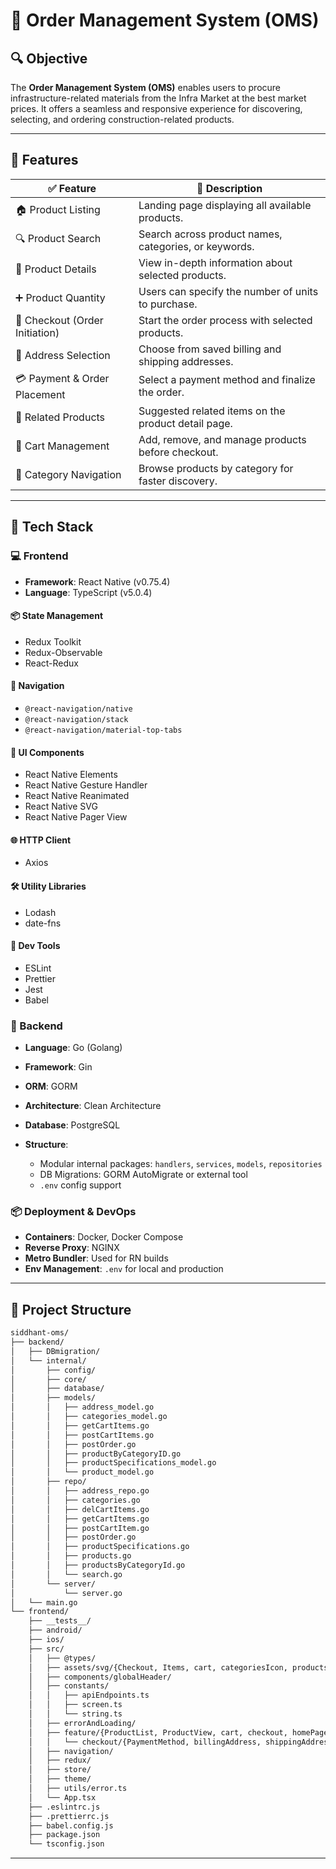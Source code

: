 # 🍎 Order Management System (OMS)

## 🔍 Objective

The **Order Management System (OMS)** enables users to procure infrastructure-related materials from the Infra Market at the best market prices. It offers a seamless and responsive experience for discovering, selecting, and ordering construction-related products.

---

## 🚀 Features

| ✅ Feature                      | 💬 Description                                        |
| ------------------------------ | ----------------------------------------------------- |
| 🏠 Product Listing             | Landing page displaying all available products.       |
| 🔍 Product Search              | Search across product names, categories, or keywords. |
| 📄 Product Details             | View in-depth information about selected products.    |
| ➕ Product Quantity             | Users can specify the number of units to purchase.    |
| 🛒 Checkout (Order Initiation) | Start the order process with selected products.       |
| 🧾 Address Selection           | Choose from saved billing and shipping addresses.     |
| 💳 Payment & Order Placement   | Select a payment method and finalize the order.       |
| 🔗 Related Products            | Suggested related items on the product detail page.   |
| 🧺 Cart Management             | Add, remove, and manage products before checkout.     |
| 🤭 Category Navigation         | Browse products by category for faster discovery.     |

---

## 🧱 Tech Stack

### 💻 Frontend

* **Framework**: React Native (v0.75.4)
* **Language**: TypeScript (v5.0.4)

#### 📦 State Management

* Redux Toolkit
* Redux-Observable
* React-Redux

#### 📲 Navigation

* `@react-navigation/native`
* `@react-navigation/stack`
* `@react-navigation/material-top-tabs`

#### 🎨 UI Components

* React Native Elements
* React Native Gesture Handler
* React Native Reanimated
* React Native SVG
* React Native Pager View

#### 🌐 HTTP Client

* Axios

#### 🛠️ Utility Libraries

* Lodash
* date-fns

#### 🧪 Dev Tools

* ESLint
* Prettier
* Jest
* Babel

### 🔧 Backend

* **Language**: Go (Golang)
* **Framework**: Gin
* **ORM**: GORM
* **Architecture**: Clean Architecture
* **Database**: PostgreSQL
* **Structure**:

  * Modular internal packages: `handlers`, `services`, `models`, `repositories`
  * DB Migrations: GORM AutoMigrate or external tool
  * `.env` config support

### 📦 Deployment & DevOps

* **Containers**: Docker, Docker Compose
* **Reverse Proxy**: NGINX
* **Metro Bundler**: Used for RN builds
* **Env Management**: `.env` for local and production

---

## 📂 Project Structure

```bash
siddhant-oms/
├── backend/
│   ├── DBmigration/
│   └── internal/
│       ├── config/
│       ├── core/
│       ├── database/
│       ├── models/
│       │   ├── address_model.go
│       │   ├── categories_model.go
│       │   ├── getCartItems.go
│       │   ├── postCartItems.go
│       │   ├── postOrder.go
│       │   ├── productByCategoryID.go
│       │   ├── productSpecifications_model.go
│       │   └── product_model.go
│       ├── repo/
│       │   ├── address_repo.go
│       │   ├── categories.go
│       │   ├── delCartItems.go
│       │   ├── getCartItems.go
│       │   ├── postCartItem.go
│       │   ├── postOrder.go
│       │   ├── productSpecifications.go
│       │   ├── products.go
│       │   ├── productsByCategoryId.go
│       │   └── search.go
│       └── server/
│           └── server.go
│   └── main.go
└── frontend/
    ├── __tests__/
    ├── android/
    ├── ios/
    ├── src/
    │   ├── @types/
    │   ├── assets/svg/{Checkout, Items, cart, categoriesIcon, products}/
    │   ├── components/globalHeader/
    │   ├── constants/
    │   │   ├── apiEndpoints.ts
    │   │   ├── screen.ts
    │   │   └── string.ts
    │   ├── errorAndLoading/
    │   ├── feature/{ProductList, ProductView, cart, checkout, homePage}/
    │   │   └── checkout/{PaymentMethod, billingAddress, shippingAddress, successfulOrder}/
    │   ├── navigation/
    │   ├── redux/
    │   ├── store/
    │   ├── theme/
    │   ├── utils/error.ts
    │   └── App.tsx
    ├── .eslintrc.js
    ├── .prettierrc.js
    ├── babel.config.js
    ├── package.json
    └── tsconfig.json
```

---
